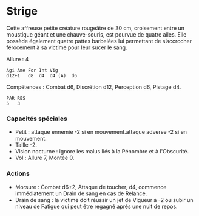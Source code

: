 # Strige

Cette affreuse petite créature rougeâtre de 30 cm, croisement entre un moustique géant et une chauve-souris, est pourvue de quatre ailes. Elle possède également quatre pattes barbelées lui permettant de s’accrocher férocement à sa victime pour leur sucer le sang.

Allure : 4

	Agi	Âme	For	Int	Vig
	d12+1	d8	d4	d4 (A)	d6

Compétences : Combat d6, Discrétion d12, Perception d6, Pistage d4.

	PAR	RES
	5	3

### Capacités spéciales
- Petit : attaque ennemie -2 si en mouvement.attaque adverse -2 si en mouvement.
- Taille -2.
- Vision nocturne : ignore les malus liés à la Pénombre et à l'Obscurité.
- Vol : Allure 7, Montée 0.

### Actions
- Morsure : Combat d6+2, Attaque de toucher, d4, commence immédiatement un Drain de sang en cas de Relance.
- Drain de sang : la victime doit réussir un jet de Vigueur à -2 ou subir un niveau de Fatigue qui peut être regagné après une nuit de repos.
